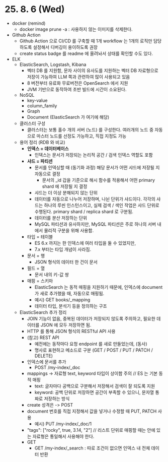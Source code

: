 # 25. 8. 6 (Wed)

* docker (remind)
  * docker image prune -a : 사용하지 않는 이미지를 삭제한다.
* Github Action
  * Github Action 으로 CI/CD 를 구축할 때 1개 workflow 는 1개의 로직만 담당하도록 설정해서 디버깅이 용이하도록 권장
  * create status badge 를 readme 에 올려놔서 상태를 확인할 수도 있다.
* ELK
  * ElasticSearch, Logstash, Kibana
    * 벡터 DB 를 지원함, 문자 사이의 유사도를 지원하는 벡터 DB 자료형으로 저장이 가능하여 LLM 쪽과 관련하여 많이 사용되고 있음
    * 8 버전부터 유료화 무료버전은 OpenSearch 에서 지원
    * JVM 기반으로 동작하여 초반 빌드에 시간이 소요된다.
  * NoSQL
    * key-value
    * column_family
    * Graph
    * Document (ElasticSearch 가 여기에 해당)
  * 클러스터 구성
    * 클러스터는 보통 홀수 개의 서버 (노드) 를 구성한다. 여러개의 노드 중 자동으로 마스터 노드를 선정도 가능하고, 직접 지정도 가능
  * 용어 정리 (RDB 와 비교)
    * **인덱스 = 데이터베이스**
      * 인덱스는 문서가 저장되는 논리적 공간 / 검색 인덱스 역할도 포함
    * **샤드 = 파티션**
      * 문서를 인덱싱할 때 (동기화 과정) 해당 문서가 어떤 샤드에 저장될 지 자동으로 결정
        * 문서의 _id 갑을 기준으로 해시 함수를 적용해서 어떤 primary shard 에 저장될 지 결정
      * 샤드는 더 이상 분해되지 않는 단위
      * 데이터를 자동으로 나누어 저장하며, 나뉜 단위가 샤드이다. 각각의 샤드는 하나의 루씬 인스턴스이고, 실제 검색 / 색인 작업은 샤드 단위로 수행된다. primary shard / replica shard 로 구분됨.
      * 데이터를 분산 저장하는 단위
      * MySQL 파티션과 유사하지만, MySQL 파티션은 주로 하나의 서버 내에서 물리적 구분을 위해 사용함.
    * 타입 = 테이블
      * ES 6.x 까지는 한 인덱스에 여러 타입을 둘 수 있었지만,
      * 7.x 부터는 타입 개념이 사라짐.
    * 문서 = 행
      * JSON 형식의 데이터 한 건이 문서
    * 필드 = 열
      * 문서 내의 키-값 쌍
    * 매핑 = 스키마
      * ElasticSearch 는 동적 매핑을 지원하기 때문에, 인덱스에 document 가 새로 추가했을 때, 자동으로 매핑됨.
      * 예시) GET books/_mapping
      * 데이터 타입, 분석기 등을 정의하는 구조
  * ElasticSearch 추가 정리
    * JOIN 기능이 없음, 중복된 데이터가 저장되지 않도록 주의하고, 필요한 데이터를 JSON 에 모두 저장하면 됨.
    * HTTP 를 통해 JSON 형식의 RESTful API 사용
    * (참고) REST API
      * 예전에는 동작마다 요청 endpoint 를 새로 만들었는데, (동사)
      * 명사로 표현하고 메소드로 구분 (GET / POST / PUT / PATCH / DELETE)
    * 인덱스에 문서를 추가
      * POST /my-index/_doc
    * mappings -> 자료형 text, keyword 타입이 상이함 주의 // ES 는 기본 동적 매핑
      * text: 글자마다 공백으로 구분해서 저장해서 검색이 잘 되도록 지원
      * keyword: 공백 단위로 저장하면 공간이 부족할 수 있으니, 문자열 통짜로 저장하는 방식
    * create 성격은 -> POST
    * document 번호를 직접 지정해서 값을 넣거나 수정할 때 PUT, PATCH 사용
      * 예시) PUT /my-index/_doc/1
    * "tags": ["rocky", true, 3.14, "2"] // 리스트 단위로 매핑할 때는 안에 있는 자료형은 통일해서 사용해야 한다.
    * GET
      * GET /my-index/_search : 따로 조건이 없으면 인덱스 내 전체 데이터 반환
